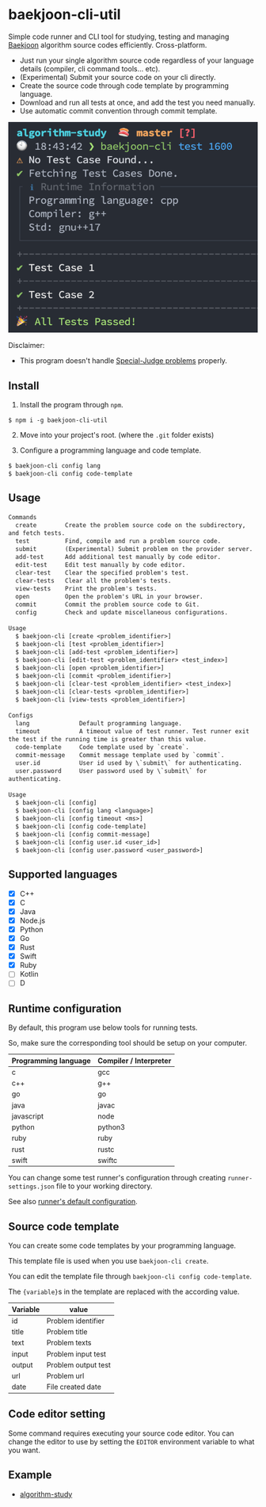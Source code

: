 # baekjoon-cli-util

Simple code runner and CLI tool for studying, testing and managing [Baekjoon](https://www.acmicpc.net/) algorithm source codes efficiently. Cross-platform.

* Just run your single algorithm source code regardless of your language details (compiler, cli command tools... etc).
* (Experimental) Submit your source code on your cli directly.
* Create the source code through code template by programming language.
* Download and run all tests at once, and add the test you need manually.
* Use automatic commit convention through commit template.

![](./media/demo.png)

Disclaimer:

* This program doesn't handle [Special-Judge problems](https://help.acmicpc.net/judge/info) properly.

## Install

1. Install the program through `npm`.

```
$ npm i -g baekjoon-cli-util
```

2. Move into your project's root. (where the `.git` folder exists)

3. Configure a programming language and code template.

```
$ baekjoon-cli config lang
$ baekjoon-cli config code-template
```

## Usage

```
Commands
  create		Create the problem source code on the subdirectory, and fetch tests.
  test			Find, compile and run a problem source code.
  submit		(Experimental) Submit problem on the provider server.
  add-test		Add additional test manually by code editor.
  edit-test		Edit test manually by code editor.
  clear-test	Clear the specified problem's test.
  clear-tests	Clear all the problem's tests.
  view-tests	Print the problem's tests.
  open			Open the problem's URL in your browser.
  commit		Commit the problem source code to Git.
  config		Check and update miscellaneous configurations.

Usage
  $ baekjoon-cli [create <problem_identifier>]
  $ baekjoon-cli [test <problem_identifier>]
  $ baekjoon-cli [add-test <problem_identifier>]
  $ baekjoon-cli [edit-test <problem_identifier> <test_index>]
  $ baekjoon-cli [open <problem_identifier>]
  $ baekjoon-cli [commit <problem_identifier>]
  $ baekjoon-cli [clear-test <problem_identifier> <test_index>]
  $ baekjoon-cli [clear-tests <problem_identifier>]
  $ baekjoon-cli [view-tests <problem_identifier>]

Configs
  lang				Default programming language.
  timeout			A timeout value of test runner. Test runner exit the test if the running time is greater than this value.
  code-template		Code template used by `create`.
  commit-message	Commit message template used by `commit`.
  user.id			User id used by \`submit\` for authenticating.
  user.password		User password used by \`submit\` for authenticating.

Usage
  $ baekjoon-cli [config]
  $ baekjoon-cli [config lang <language>]
  $ baekjoon-cli [config timeout <ms>]
  $ baekjoon-cli [config code-template]
  $ baekjoon-cli [config commit-message]
  $ baekjoon-cli [config user.id <user_id>]
  $ baekjoon-cli [config user.password <user_password>]
```

## Supported languages

- [x] C++
- [x] C
- [x] Java
- [x] Node.js
- [x] Python
- [x] Go
- [x] Rust
- [x] Swift
- [x] Ruby
- [ ] Kotlin
- [ ] D

## Runtime configuration

By default, this program use below tools for running tests.

So, make sure the corresponding tool should be setup on your computer.

| Programming language | Compiler / Interpreter |
| -------------------- | --- |
| c                    | gcc |
| c++                  | g++ |
| go                   | go |
| java                 | javac |
| javascript           | node |
| python               | python3 |
| ruby                 | ruby |
| rust                 | rustc |
| swift                | swiftc |

You can change some test runner's configuration through creating `runner-settings.json` file to your working directory.

See also [runner's default configuration](./runner-settings.json).

## Source code template

You can create some code templates by your programming language.

This template file is used when you use `baekjoon-cli create`.

You can edit the template file through `baekjoon-cli config code-template`.

The `{variable}`s in the template are replaced with the according value.

| Variable | value |
| -------------------- | --- |
| id                   | Problem identifier |
| title                | Problem title |
| text                 | Problem texts |
| input                 | Problem input test |
| output                 | Problem output test |
| url                 | Problem url |
| date                 | File created date |

## Code editor setting

Some command requires executing your source code editor. You can change the editor to use by setting the `EDITOR` environment variable to what you want.

## Example

- [algorithm-study](https://github.com/jopemachine/algorithm-study)